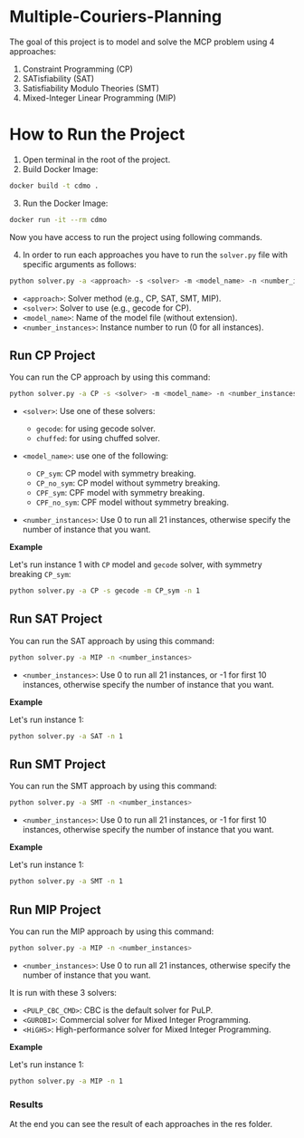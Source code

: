 # Multiple-Couriers-Planning
The goal of this project is to model and solve the MCP problem using 4 approaches:

1. Constraint Programming (CP)
2. SATisfiability (SAT)
3. Satisfiability Modulo Theories (SMT)
4. Mixed-Integer Linear Programming (MIP)


# How to Run the Project
1. Open terminal in the root of the project.
2. Build Docker Image:

```bash
docker build -t cdmo .
```

3. Run the Docker Image:

```bash
docker run -it --rm cdmo
```
Now you have access to run the project using following commands.

4. In order to run each approaches you have to run the `solver.py` file with specific arguments as follows:

```bash
python solver.py -a <approach> -s <solver> -m <model_name> -n <number_instances>
```

- `<approach>`: Solver method (e.g., CP, SAT, SMT, MIP).
- `<solver>`: Solver to use (e.g., gecode for CP).
- `<model_name>`: Name of the model file (without extension).
- `<number_instances>`: Instance number to run (0 for all instances).

## Run CP Project

You can run the CP approach by using this command:
```bash
python solver.py -a CP -s <solver> -m <model_name> -n <number_instances>
```

- `<solver>`: Use one of these solvers:

    - `gecode`: for using gecode solver.
    - `chuffed`: for using chuffed solver.

- `<model_name>`: use one of the following:

    - `CP_sym`: CP model with symmetry breaking.
    - `CP_no_sym`: CP model without symmetry breaking.
    - `CPF_sym`: CPF model with symmetry breaking.
    - `CPF_no_sym`: CPF model without symmetry breaking.

- `<number_instances>`: Use 0 to run all 21 instances, otherwise specify the number of instance that you want.

**Example**

Let's run instance 1 with `CP` model and `gecode` solver, with symmetry breaking `CP_sym`:
```bash
python solver.py -a CP -s gecode -m CP_sym -n 1
```

## Run SAT Project
You can run the SAT approach by using this command:
```bash
python solver.py -a MIP -n <number_instances>
```
- `<number_instances>`: Use 0 to run all 21 instances, or -1 for first 10 instances, otherwise specify the number of instance that you want.

**Example**

Let's run instance 1:
```bash
python solver.py -a SAT -n 1
```
## Run SMT Project
You can run the SMT approach by using this command:
```bash
python solver.py -a SMT -n <number_instances>
```
- `<number_instances>`: Use 0 to run all 21 instances, or -1 for first 10 instances, otherwise specify the number of instance that you want.

**Example**

Let's run instance 1:
```bash
python solver.py -a SMT -n 1
```

## Run MIP Project
You can run the MIP approach by using this command:
```bash
python solver.py -a MIP -n <number_instances>
```
- `<number_instances>`: Use 0 to run all 21 instances, otherwise specify the number of instance that you want.

It is run with these 3 solvers:

- `<PULP_CBC_CMD>`: CBC is the default solver for PuLP.
- `<GUROBI>`: Commercial solver for Mixed Integer Programming.
- `<HiGHS>`: High-performance solver for Mixed Integer Programming.

**Example**

Let's run instance 1:
```bash
python solver.py -a MIP -n 1
```

### Results
At the end you can see the result of each approaches in the res folder.
